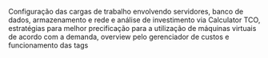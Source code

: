 Configuração das cargas de trabalho envolvendo servidores, banco de dados, armazenamento e rede e análise de investimento via
Calculator TCO, estratégias para melhor precificação para a utilização de máquinas virtuais de acordo com a demanda, overview
pelo gerenciador de custos e funcionamento das tags
